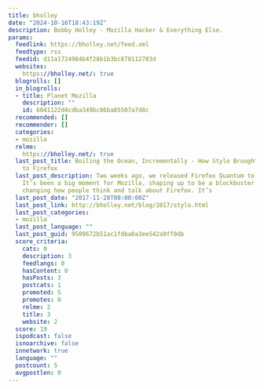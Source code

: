 ```yaml
---
title: bholley
date: "2024-10-16T18:43:19Z"
description: Bobby Holley - Mozilla Hacker & Everything Else.
params:
  feedlink: https://bholley.net/feed.xml
  feedtype: rss
  feedid: d11a1724984b4f28b1b3bc870112783d
  websites:
    https://bholley.net/: true
  blogrolls: []
  in_blogrolls:
  - title: Planet Mozilla
    description: ""
    id: 6041122d4cdba349bc86ba85507a7d8c
  recommended: []
  recommender: []
  categories:
  - mozilla
  relme:
    https://bholley.net/: true
  last_post_title: Boiling the Ocean, Incrementally - How Stylo Brought Rust and Servo
    to Firefox
  last_post_description: Two weeks ago, we released Firefox Quantum to the world.
    It’s been a big moment for Mozilla, shaping up to be a blockbuster release that’s
    changing how people think and talk about Firefox. It’s
  last_post_date: "2017-11-28T00:00:00Z"
  last_post_link: http://bholley.net/blog/2017/stylo.html
  last_post_categories:
  - mozilla
  last_post_language: ""
  last_post_guid: 9509672b51ac1fdba0a3ee542a9ff0db
  score_criteria:
    cats: 0
    description: 3
    feedlangs: 0
    hasContent: 0
    hasPosts: 3
    postcats: 1
    promoted: 5
    promotes: 0
    relme: 2
    title: 3
    website: 2
  score: 19
  ispodcast: false
  isnoarchive: false
  innetwork: true
  language: ""
  postcount: 5
  avgpostlen: 0
---
```

